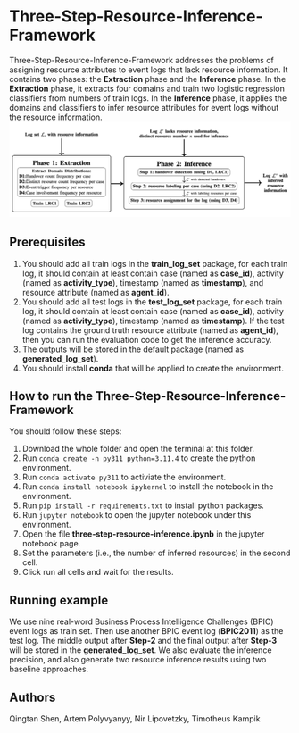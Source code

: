 # Three-Step-Resource-Inference-Framework
Three-Step-Resource-Inference-Framework addresses the problems of assigning resource attributes to event logs that lack resource information. 
It contains two phases: the **Extraction** phase and the **Inference** phase.
In the **Extraction** phase, it extracts four domains and train two logistic regression classifiers from numbers of train logs.
In the **Inference** phase, it applies the domains and classifiers to infer resource attributes for event logs without the resource information.
![Figure 1](three-step-resource-inference-framework.png)

## Prerequisites
1. You should add all train logs in the **train_log_set** package, for each train log, it should contain at least contain case (named as **case_id**), activity (named as **activity_type**), timestamp (named as **timestamp**), and resource attribute (named as **agent_id**).
2. You should add all test logs in the **test_log_set** package, for each train log, it should contain at least contain case (named as **case_id**), activity (named as **activity_type**), timestamp (named as **timestamp**). If the test log contains the ground truth resource attribute (named as **agent_id**), then you can run the evaluation code to get the inference accuracy.
3. The outputs will be stored in the default package (named as **generated_log_set**).
4. You should install **conda** that will be applied to create the environment.

## How to run the Three-Step-Resource-Inference-Framework
You should follow these steps:
1. Download the whole folder and open the terminal at this folder.
2. Run `conda create -n py311 python=3.11.4` to create the python environment.
3. Run `conda activate py311` to activiate the environment.
4. Run `conda install notebook ipykernel` to install the notebook in the environment.
5. Run `pip install -r requirements.txt` to install python packages.
6. Run `jupyter notebook` to open the jupyter notebook under this environment.
7. Open the file **three-step-resource-inference.ipynb** in the jupyter notebook page.
8. Set the parameters (i.e., the number of inferred resources) in the second cell.
9. Click run all cells and wait for the results.

## Running example
We use nine real-word Business Process Intelligence Challenges (BPIC) event logs as train set.
Then use another BPIC event log (**BPIC2011**) as the test log.
The middle output after **Step-2** and the final output after **Step-3** will be stored in the **generated_log_set**.
We also evaluate the inference precision, and also generate two resource inference results using two baseline approaches.

## Authors
Qingtan Shen, Artem Polyvyanyy, Nir Lipovetzky, Timotheus Kampik
